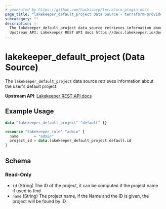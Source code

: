 ```yaml
---
# generated by https://github.com/hashicorp/terraform-plugin-docs
page_title: "lakekeeper_default_project Data Source - terraform-provider-lakekeeper"
subcategory: ""
description: |-
  The lakekeeper_default_project data source retrieves information about the user's default project.
  Upstream API: Lakekeeper REST API docs https://docs.lakekeeper.io/docs/nightly/api/management/#tag/project/operation/get_project
---
```


# lakekeeper_default_project (Data Source)

The `lakekeeper_default_project` data source retrieves information about the user's default project.

**Upstream API**: [Lakekeeper REST API docs](https://docs.lakekeeper.io/docs/nightly/api/management/#tag/project/operation/get_project)

## Example Usage

```terraform
data "lakekeeper_default_project" "default" {}

resource "lakekeeper_role" "admin" {
  name       = "admin"
  project_id = data.lakekeeper_default_project.default.id
}
```

<!-- schema generated by tfplugindocs -->
## Schema

### Read-Only

- `id` (String) The ID of the project, it can be computed if the project name if used to find
- `name` (String) The project name, if the Name and the ID is given, the project will be found by ID
